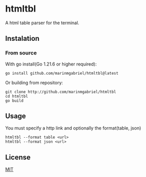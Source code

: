 # htmltbl

A html table parser for the terminal.

## Instalation
### From source
With go install(Go 1.21.6 or higher required):

    go install github.com/marinmgabriel/htmltbl@latest

Or building from repository:

    git clone http://github.com/marinmgabriel/htmltbl
    cd htmltbl
    go build

## Usage
You must specify a http link and optionally the format(table, json)

    htmltbl --format table <url>
    htmltbl --format json <url>

## License
[MIT](https://github.com/marinmgabriel/htmltbl/raw/main/LICENSE)
